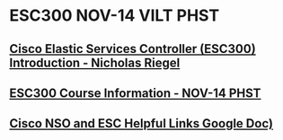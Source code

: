 # ESC300 NOV-14 VILT PHST

## [Cisco Elastic Services Controller (ESC300) Introduction - Nicholas Riegel](https://docs.google.com/presentation/d/1wuGgNAZrxhfQeeWBTHyvR7zOZ5E_MArBk6ToBhbsg50/edit?usp=sharing)

## [ESC300 Course Information - NOV-14 PHST](https://docs.google.com/spreadsheets/d/15LbgWWOv5ffmxzzpmXw_fHWo2Uh9mOLxmwoChgS0Wok/edit?usp=sharing)

## [Cisco NSO and ESC Helpful Links Google Doc)](https://docs.google.com/document/d/1dTGRx88uR-L1Ivlynb-9a4cDjnyS_0-wYkltnnT7f0I/edit?usp=sharing)
